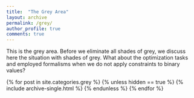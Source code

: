 ```yaml
---
title:  "The Grey Area"
layout: archive
permalink: /grey/
author_profile: true
comments: true
---
```


This is the grey area. Before we eliminate all shades of grey, we discuss here the situation with shades of grey. What about the optimization tasks and employed formalisms when we do not apply constraints to binary values? 

{% for post in site.categories.grey %}
  {% unless hidden == true %}
    {% include archive-single.html %}
  {% endunless %}
{% endfor %}
